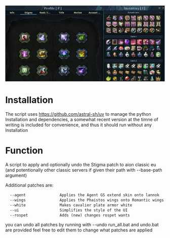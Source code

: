 ![Example Image](./example.png)

# Installation
The script uses https://github.com/astral-sh/uv to manage the python Installation and dependencies, a somewhat recent version at the timne of writing is included for convenience, and thus it should run without any Installation

# Function

A script to apply and optionally undo the Stigma patch to aion classic eu (and potentionally other classic servers if
given their path with --base-path argument)

Additional patches are: 

```
  --agent               Applies the Agent GS extend skin onto lannok
  --wings               Applies the Phaistos wings onto Romantic wings
  --white               Makes cavalier plate armor white
  --ui                  Simplifies the style of the UI
  --rospet              Adds (new) changes rospet wants
```




you can undo all patches by running with --undo
run_all.bat and undo.bat are provided feel free to edit them to change what patches are applied

